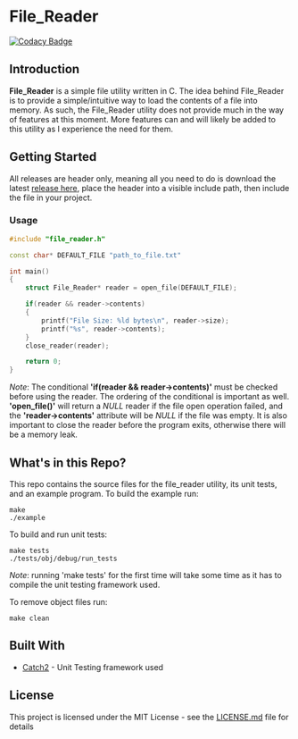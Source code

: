 # File_Reader

[![Codacy Badge](https://api.codacy.com/project/badge/Grade/7ecd9d77bad545f6b10e0dc37a7132c9)](https://app.codacy.com/app/AlexanderJDupree/File_Reader?utm_source=github.com&utm_medium=referral&utm_content=AlexanderJDupree/File_Reader&utm_campaign=Badge_Grade_Dashboard)

## Introduction

**File_Reader** is a simple file utility written in C. The idea behind File_Reader is to provide a simple/intuitive way to load the contents of a file into memory. As such, the File_Reader utility does not provide much in the way of features at this moment. More features can and will likely be added to this utility as I experience the need for them.

## Getting Started

All releases are header only, meaning all you need to do is download the latest [release here](https://github.com/AlexanderJDupree/File_Reader/releases), place the header into a visible include path, then include the file in your project. 

### Usage 

```c++
#include "file_reader.h"

const char* DEFAULT_FILE "path_to_file.txt"

int main()
{
    struct File_Reader* reader = open_file(DEFAULT_FILE);

    if(reader && reader->contents)
    {
        printf("File Size: %ld bytes\n", reader->size);
        printf("%s", reader->contents);
    }
    close_reader(reader);

    return 0;
}
```

*Note*: The conditional **'if(reader && reader->contents)'** must be checked before using the reader. The ordering of the conditional is important as well. **'open_file()'** will return a *NULL* reader if the file open operation failed, and the **'reader->contents'** attribute will be *NULL* if the file was empty. It is also important to close the reader before the program exits, otherwise there will be a memory leak. 

## What's in this Repo?

This repo contains the source files for the file_reader utility, its unit tests, and an example program. To build the example run:

```
make
./example
```
To build and run unit tests:

```
make tests
./tests/obj/debug/run_tests
```
*Note*: running 'make tests' for the first time will take some time as it has to compile the unit testing framework used. 

To remove object files run:

```
make clean
```

## Built With

* [Catch2](https://github.com/catchorg/Catch2) - Unit Testing framework used

## License

This project is licensed under the MIT License - see the [LICENSE.md](https://raw.githubusercontent.com/AlexanderJDupree/File_Reader/master/LICENSE) file for details

